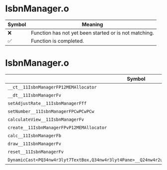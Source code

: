 # IsbnManager.o
| Symbol | Meaning 
| ------------- | ------------- 
| :x: | Function has not yet been started or is not matching. 
| :white_check_mark: | Function is completed. 


# IsbnManager.o
| Symbol | Decompiled? |
| ------------- | ------------- |
| `__ct__11IsbnManagerFP12MEMAllocator` | :x: |
| `__dt__11IsbnManagerFv` | :x: |
| `setAdjustRate__11IsbnManagerFff` | :x: |
| `setNumber__11IsbnManagerFPCwPCwPCw` | :x: |
| `calculateView__11IsbnManagerFv` | :x: |
| `create__11IsbnManagerFPvP12MEMAllocator` | :x: |
| `calc__11IsbnManagerFb` | :x: |
| `draw__11IsbnManagerFv` | :x: |
| `reset__11IsbnManagerFv` | :x: |
| `DynamicCast<PQ34nw4r3lyt7TextBox,Q34nw4r3lyt4Pane>__Q24nw4r2utFPQ34nw4r3lyt4Pane_PQ34nw4r3lyt7TextBox` | :x: |
